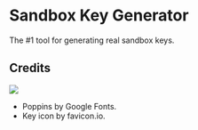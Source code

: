 # Sandbox Key Generator
The #1 tool for generating real sandbox keys.

## Credits
<a href="https://github.com/sbox-sandcastle/qxxst-keygen/graphs/contributors"><img src="https://contrib.rocks/image?repo=sbox-sandcastle/qxxst-keygen"></a>
- Poppins by Google Fonts.
- Key icon by favicon.io.

